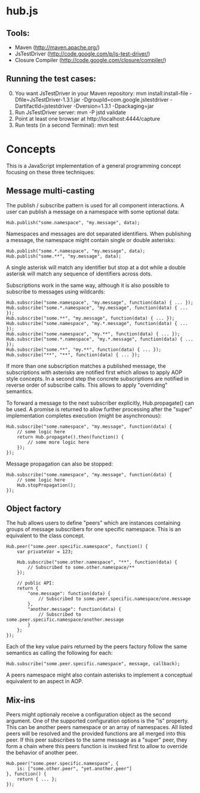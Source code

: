 hub.js
======

Tools:
------

* Maven (http://maven.apache.org/)
* JsTestDriver (http://code.google.com/p/js-test-driver/)
* Closure Compiler (http://code.google.com/closure/compiler/)

Running the test cases:
-----------------------

0. You want JsTestDriver in your Maven repository:
     mvn install:install-file -Dfile=JsTestDriver-1.3.1.jar -DgroupId=com.google.jstestdriver -DartifactId=jstestdriver -Dversion=1.3.1 -Dpackaging=jar
1. Run JsTestDriver server:
     mvn -P jstd validate
2. Point at least one browser at http://localhost:4444/capture
3. Run tests (in a second Terminal):
     mvn test


Concepts
========

This is a JavaScript implementation of a general programming concept focusing on these three techniques:

Message multi-casting
---------------------

The publish / subscribe pattern is used for all component interactions. A user can publish a message on a namespace with some optional data:

    Hub.publish("some.namespace", "my.message", data);

Namespaces and messages are dot separated identifiers. When publishing a message, the namespace might contain single or double asterisks:

    Hub.publish("some.*.namespace", "my.message", data);
    Hub.publish("some.**", "my.message", data);

A single asterisk will match any identifier but stop at a dot while a double asterisk will match any sequence of identifiers across dots.

Subscriptions work in the same way, although it is also possible to subscribe to messages using wildcards:

    Hub.subscribe("some.namespace", "my.message", function(data) { ... });
    Hub.subscribe("some.*.namespace", "my.message", function(data) { ... });
    Hub.subscribe("some.**", "my.message", function(data) { ... });
    Hub.subscribe("some.namespace", "my.*.message", function(data) { ... });
    Hub.subscribe("some.namespace", "my.**", function(data) { ... });
    Hub.subscribe("some.*.namespace", "my.*.message", function(data) { ... });
    Hub.subscribe("some.**", "my.**", function(data) { ... });
    Hub.subscribe("**", "**", function(data) { ... });

If more than one subscription matches a published message, the subscriptions with asterisks are notified first which allows to apply AOP style concepts. In a second step the concrete subscriptions are notified in reverse order of subscribe calls. This allows to apply "overriding" semantics.

To forward a message to the next subscriber explicitly, Hub.propagate() can be used. A promise is returned to allow further processing after the "super" implementation completes execution (might be asynchronous):

    Hub.subscribe("some.namespace", "my.message", function(data) {
        // some logic here
        return Hub.propagate().then(function() {
            // some more logic here
        });
    });

Message propagation can also be stopped:

    Hub.subscribe("some.namespace", "my.message", function(data) {
        // some logic here
        Hub.stopPropagation();
    });


Object factory
--------------

The hub allows users to define "peers" which are instances containing groups of message subscribers for one specific namespace. This is an equivalent to the class concept.

    Hub.peer("some.peer.specific.namespace", function() {
        var privateVar = 123;

        Hub.subscribe("some.other.namespace", "**", function(data) {
			// Subscribed to some.other.namespace/**
		});

        // public API:
        return {
            "one.message": function(data) {
                // Subscribed to some.peer.specific.namespace/one.message
            },
            "another.message": function(data) {
				// Subscribed to some.peer.specific.namespace/another.message
            }
        };
    });
	
Each of the key value pairs returned by the peers factory follow the same semantics as calling the following for each:

    Hub.subscribe("some.peer.specific.namespace", message, callback);

A peers namespace might also contain asterisks to implement a conceptual equivalent to an aspect in AOP.


Mix-ins
-------

Peers might optionaly receive a configuration object as the second argument. One of the supported configuration options is the "is" property. This can be another peers namespace or an array of namespaces. All listed peers will be resolved and the provided functions are all merged into this peer. If this peer subscribes to the same message as a "super" peer, they form a chain where this peers function is invoked first to allow to override the behavior of another peer.

    Hub.peer("some.peer.specific.namespace", {
        is: ["some.other.peer", "yet.another.peer"]
    }, function() {
        return { ... };
    });
